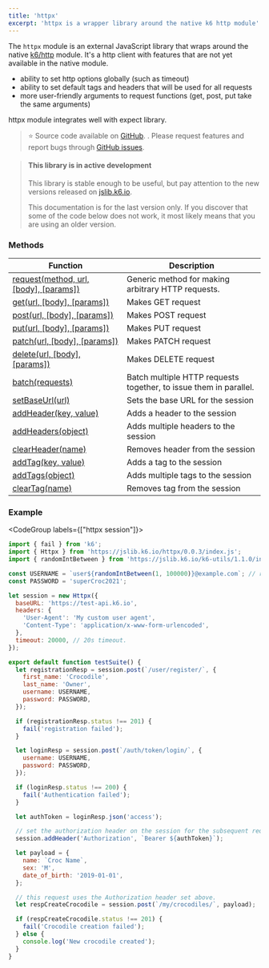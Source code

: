 ```yaml
---
title: 'httpx'
excerpt: 'httpx is a wrapper library around the native k6 http module'
---
```


The `httpx` module is an external JavaScript library that wraps around the native [k6/http](/javascript-api/v0.32/k6-http) module.
It's a http client with features that are not yet available in the native module.

- ability to set http options globally (such as timeout)
- ability to set default tags and headers that will be used for all requests
- more user-friendly arguments to request functions (get, post, put take the same arguments)

httpx module integrates well with expect library.

> ⭐️ Source code available on [GitHub](https://github.com/k6io/k6-jslib-httpx). .
> Please request features and report bugs through [GitHub issues](https://github.com/k6io/k6-jslib-httpx/issues).

<Blockquote mod='info'>

#### This library is in active development

This library is stable enough to be useful, but pay attention to the new versions released on [jslib.k6.io](https://jslib.k6.io).

This documentation is for the last version only. If you discover that some of the code below does not work, it most likely means that you are using an older version.

</Blockquote>

### Methods

| Function                                                                                                   | Description                                                       |
| ---------------------------------------------------------------------------------------------------------- | ----------------------------------------------------------------- |
| [request(method, url, [body], [params])](/javascript-api/v0.32/jslib/httpx/request-method-url-body-params) | Generic method for making arbitrary HTTP requests.                |
| [get(url, [body], [params])](/javascript-api/v0.32/jslib/httpx/get-url-body-params)                        | Makes GET request                                                 |
| [post(url, [body], [params])](/javascript-api/v0.32/jslib/httpx/post-url-body-params)                      | Makes POST request                                                |
| [put(url, [body], [params])](/javascript-api/v0.32/jslib/httpx/put-url-body-params)                        | Makes PUT request                                                 |
| [patch(url, [body], [params])](/javascript-api/v0.32/jslib/httpx/patch-url-body-params)                    | Makes PATCH request                                               |
| [delete(url, [body], [params])](/javascript-api/v0.32/jslib/httpx/delete-url-body-params)                  | Makes DELETE request                                              |
| [batch(requests)](/javascript-api/v0.32/jslib/httpx/batch-requests)                                        | Batch multiple HTTP requests together, to issue them in parallel. |
| [setBaseUrl(url)](/javascript-api/v0.32/jslib/httpx/setbaseurl-url)                                        | Sets the base URL for the session                                 |
| [addHeader(key, value)](/javascript-api/v0.32/jslib/httpx/addheader-key-value)                             | Adds a header to the session                                      |
| [addHeaders(object)](/javascript-api/v0.32/jslib/httpx/addheaders-object)                                  | Adds multiple headers to the session                              |
| [clearHeader(name)](/javascript-api/v0.32/jslib/httpx/clearheader-name)                                    | Removes header from the session                                   |
| [addTag(key, value)](/javascript-api/v0.32/jslib/httpx/addtag-key-value)                                   | Adds a tag to the session                                         |
| [addTags(object)](/javascript-api/v0.32/jslib/httpx/addtags-object)                                        | Adds multiple tags to the session                                 |
| [clearTag(name)](/javascript-api/v0.32/jslib/httpx/cleartag-name)                                          | Removes tag from the session                                      |

### Example

<CodeGroup labels={["httpx session"]}>

```javascript
import { fail } from 'k6';
import { Httpx } from 'https://jslib.k6.io/httpx/0.0.3/index.js';
import { randomIntBetween } from 'https://jslib.k6.io/k6-utils/1.1.0/index.js';

const USERNAME = `user${randomIntBetween(1, 100000)}@example.com`; // random email address
const PASSWORD = 'superCroc2021';

let session = new Httpx({
  baseURL: 'https://test-api.k6.io',
  headers: {
    'User-Agent': 'My custom user agent',
    'Content-Type': 'application/x-www-form-urlencoded',
  },
  timeout: 20000, // 20s timeout.
});

export default function testSuite() {
  let registrationResp = session.post(`/user/register/`, {
    first_name: 'Crocodile',
    last_name: 'Owner',
    username: USERNAME,
    password: PASSWORD,
  });

  if (registrationResp.status !== 201) {
    fail('registration failed');
  }

  let loginResp = session.post(`/auth/token/login/`, {
    username: USERNAME,
    password: PASSWORD,
  });

  if (loginResp.status !== 200) {
    fail('Authentication failed');
  }

  let authToken = loginResp.json('access');

  // set the authorization header on the session for the subsequent requests.
  session.addHeader('Authorization', `Bearer ${authToken}`);

  let payload = {
    name: `Croc Name`,
    sex: 'M',
    date_of_birth: '2019-01-01',
  };

  // this request uses the Authorization header set above.
  let respCreateCrocodile = session.post(`/my/crocodiles/`, payload);

  if (respCreateCrocodile.status !== 201) {
    fail('Crocodile creation failed');
  } else {
    console.log('New crocodile created');
  }
}
```

</CodeGroup>
